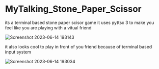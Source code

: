 # MyTalking_Stone_Paper_Scissor

its a terminal based stone paper scisor game it uses pyttsx 3 to make you feel like you are playing with a vitual friend

![Screenshot 2023-06-14 193143](https://github.com/im-divyanshu/MyTalking_Stone_Paper_Scissor/assets/85323719/16c33b86-83bd-4913-a055-9d6585adc4e4)

it also looks cool to play in front of you friend because of terminal based input system

![Screenshot 2023-06-14 193034](https://github.com/im-divyanshu/MyTalking_Stone_Paper_Scissor/assets/85323719/52ced34d-74be-4d98-9c34-9341cbaa41b3)
